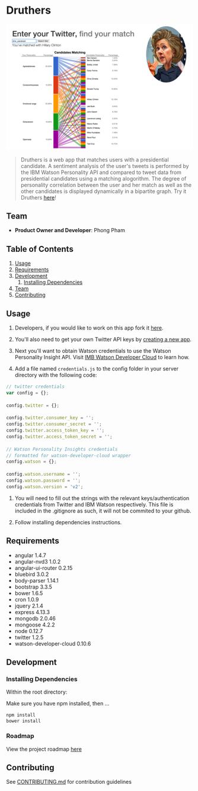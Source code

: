 # Druthers

![Druthers screenshot](/readme_images/Druthers-screenshot.png)

> Druthers is a web app that matches users with a presidential candidate. A sentiment analysis of the user's tweets is performed by the IBM Watson Personality API and compared to tweet data from presidential candidates using a matching alogorithm. The degree of personality correlation between the user and her match as well as the other candidates is displayed dynamically in a bipartite graph. Try it Druthers [here](druthers-druthers.rhcloud.com/)!

## Team

  - __Product Owner and Developer__: Phong Pham

## Table of Contents

1. [Usage](#Usage)
1. [Requirements](#requirements)
1. [Development](#development)
    1. [Installing Dependencies](#installing-dependencies)
1. [Team](#team)
1. [Contributing](#contributing)

## Usage

1. Developers, if you would like to work on this app fork it [here](https://github.com/PhongHPham/druthers/).
1. You'll also need to get your own Twitter API keys by [creating a new app](https://apps.twitter.com/).
1. Next you'll want to obtain Watson credentials to use the Watson Personality Insight API. Visit [IMB Watson Developer Cloud](http://www.ibm.com/smarterplanet/us/en/ibmwatson/developercloud/doc/getting_started/gs-credentials.shtml) to learn how.

1. Add a file named `credentials.js` to the config folder in your server directory with the following code:

```javascript
// twitter credentials
var config = {};

config.twitter = {};

config.twitter.consumer_key = '';
config.twitter.consumer_secret = '';
config.twitter.access_token_key = '';
config.twitter.access_token_secret = '';

// Watson Personality Insights credentials 
// formatted for watson-developer-cloud wrapper
config.watson = {};

config.watson.username = '';
config.watson.password = '';
config.watson.version = 'v2';
```

1. You will need to fill out the strings with the relevant keys/authentication credentials from Twitter and IBM Watson respectively. This file is included in the .gitignore as such, it will not be commited to your github.  

1. Follow installing dependencies instructions. 

## Requirements

- angular 1.4.7
- angular-nvd3 1.0.2
- angular-ui-router 0.2.15
- bluebird 3.0.2
- body-parser 1.14.1
- bootstrap 3.3.5
- bower 1.6.5
- cron 1.0.9
- jquery 2.1.4
- express 4.13.3 
- mongodb 2.0.46
- mongoose 4.2.2
- node 0.12.7
- twitter 1.2.5
- watson-developer-cloud 0.10.6

## Development
### Installing Dependencies

Within the root directory:

Make sure you have npm installed, then ... 

    npm install
    bower install

### Roadmap

View the project roadmap [here](https://github.com/PhongHPham/druthers/issues)

## Contributing

See [CONTRIBUTING.md](CONTRIBUTING.md) for contribution guidelines
